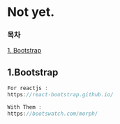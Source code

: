 # Not yet.

### 목차

[1. Bootstrap](#1bootstrap)

## 1.Bootstrap

```js
For reactjs :
https://react-bootstrap.github.io/

With Them :
https://bootswatch.com/morph/
```
